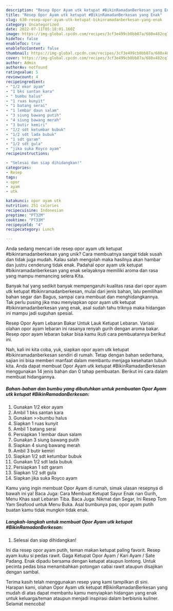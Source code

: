 ```yaml
---
description: "Resep Opor Ayam utk ketupat #BikinRamadanBerkesan yang Enak"
title: "Resep Opor Ayam utk ketupat #BikinRamadanBerkesan yang Enak"
slug: 630-resep-opor-ayam-utk-ketupat-bikinramadanberkesan-yang-enak
category: Uncategorized
date: 2022-07-11T05:18:01.160Z
image: https://img-global.cpcdn.com/recipes/3cf3e499cb0bb87a/680x482cq70/opor-ayam-utk-ketupat-bikinramadanberkesan-foto-resep-utama.jpg
hideToc: false
enableToc: true
enableTocContent: false
thumbnail: https://img-global.cpcdn.com/recipes/3cf3e499cb0bb87a/680x482cq70/opor-ayam-utk-ketupat-bikinramadanberkesan-foto-resep-utama.jpg
cover: https://img-global.cpcdn.com/recipes/3cf3e499cb0bb87a/680x482cq70/opor-ayam-utk-ketupat-bikinramadanberkesan-foto-resep-utama.jpg
author: Admin
authorAv: notfound
ratingvalue: 5
reviewcount: 4
recipeingredient:
- "1/2 ekor ayam"
- "1 bks santan kara"
- " bumbu halus"
- "1 ruas kunyit"
- "1 batang serai"
- "1 lembar daun salam"
- "3 siung bawang putih"
- "4 siung bawang merah"
- "3 butir kemiri"
- "1/2 sdt ketumbar bubuk"
- "1/2 sdt lada bubuk"
- "1 sdt garam"
- "1/2 sdt gula"
- "jika suka Royco ayam"
recipeinstructions:

- "Selesai dan siap dihidangkan!"
categories:
- Resep
tags:
- opor
- ayam
- utk

katakunci: opor ayam utk 
nutrition: 251 calories
recipecuisine: Indonesian
preptime: "PT32M"
cooktime: "PT33M"
recipeyield: "4"
recipecategory: Lunch

---
```





Anda sedang mencari ide resep opor ayam utk ketupat #bikinramadanberkesan yang unik? Cara membuatnya sangat tidak susah dan tidak juga mudah. Kalau salah mengolah maka hasilnya akan hambar dan justru cenderung tidak enak. Padahal opor ayam utk ketupat #bikinramadanberkesan yang enak selayaknya memiliki aroma dan rasa yang mampu memancing selera Kita.





Banyak hal yang sedikit banyak mempengaruhi kualitas rasa dari opor ayam utk ketupat #bikinramadanberkesan, mulai dari jenis bahan, lalu pemilihan bahan segar dan Bagus, sampai cara membuat dan menghidangkannya. Tak perlu pusing jika mau menyiapkan opor ayam utk ketupat #bikinramadanberkesan yang enak,      asal sudah tahu triknya maka hidangan ini mampu jadi suguhan spesial.














Resep Opor Ayam Lebaran Bakar Untuk Lauk Ketupat Lebaran. Variasi olahan opor ayam lebaran ini rasanya renyah gurih dengan aroma bakar. Resep opor ayam lebaran bakar bisa kamu ikuti cara pembuatannya berikut ini.






Nah, kali ini kita coba, yuk, siapkan opor ayam utk ketupat #bikinramadanberkesan sendiri di rumah. Tetap dengan bahan sederhana, sajian ini bisa memberi manfaat dalam membantu menjaga kesehatan tubuh kita. Anda dapat membuat Opor Ayam utk ketupat #BikinRamadanBerkesan menggunakan 14 jenis bahan dan 0 tahap pembuatan. Berikut ini cara dalam membuat hidangannya.

<!--inarticleads1-->

##### Bahan-bahan dan bumbu yang dibutuhkan untuk pembuatan Opor Ayam utk ketupat #BikinRamadanBerkesan:

1. Gunakan 1/2 ekor ayam
1. Ambil 1 bks santan kara
1. Gunakan  &gt;&gt;bumbu halus
1. Siapkan 1 ruas kunyit
1. Ambil 1 batang serai
1. Persiapkan 1 lembar daun salam
1. Gunakan 3 siung bawang putih
1. Siapkan 4 siung bawang merah
1. Ambil 3 butir kemiri
1. Siapkan 1/2 sdt ketumbar bubuk
1. Gunakan 1/2 sdt lada bubuk
1. Persiapkan 1 sdt garam
1. Siapkan 1/2 sdt gula
1. Siapkan jika suka Royco ayam


Kamu yang ingin membuat Opor Ayam di rumah, simak ulasan resepnya di bawah ini ya! Baca Juga: Cara Membuat Ketupat Sayur Enak nan Gurih, Menu Khas saat Lebaran Tiba. Baca Juga: Nikmat dan Segar, Ini Resep Tom Yam Seafood untuk Menu Buka. Asal bumbunya pas, opor ayam putih buatan kamu tidak mungkin tidak enak. 

<!--inarticleads2-->

##### Langkah-langkah untuk membuat Opor Ayam utk ketupat #BikinRamadanBerkesan:


1. Selesai dan siap dihidangkan!

Ini dia resep opor ayam putih, teman makan ketupat paling favorit. Resep ayam kuku si pedas rawit. Gaga Ketupat Opor Ayam / Kari Ayam / Sate Padang. Enak dipadu bersama dengan ketupat ataupun lontong. Untuk pecinta pedas bisa menambahkan potongan cabai rawit ataupun disajikan dengan sambal. 

Terima kasih telah menggunakan resep yang kami tampilkan di sini. Harapan kami, olahan Opor Ayam utk ketupat #BikinRamadanBerkesan yang mudah di atas dapat membantu kamu menyiapkan hidangan yang enak untuk keluarga/teman ataupun menjadi inspirasi dalam berbisnis kuliner. Selamat mencoba!
